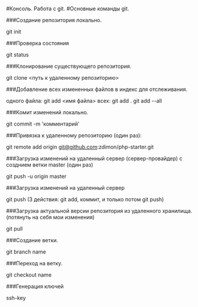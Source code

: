 #Консоль. Работа с git. #Основные команды git.

###Создание репозитория локально.

git init

###Проверка состояния

git status

###Клонирование существующего репозитория.

git clone <путь к удаленному репозиторию>

###Добавление всех измененных файлов в индекс для отслеживания.

одного файла: git add <имя файла> всех: git add . git add --all

###Комит изменений локально.

git commit -m 'комментарий'

###Привязка к удаленному репозиторию (один раз):

git remote add origin git@github.com:zdimon/php-starter.git

###Загрузка изменений на удаленный сервер (сервер-провайдер) с созднием ветки master (один раз)

git push -u origin master

###Загрузка изменений на удаленный сервер

git push (3 действия: git add, коммит, и только потом git push)

###Загрузка актуальной версии репозитория из удаленного хранилища.(потянуть на себя мои изменения)

git pull

###Создание ветки.

git branch name

###Переход на ветку.

git checkout name

###Генерация ключей

ssh-key
